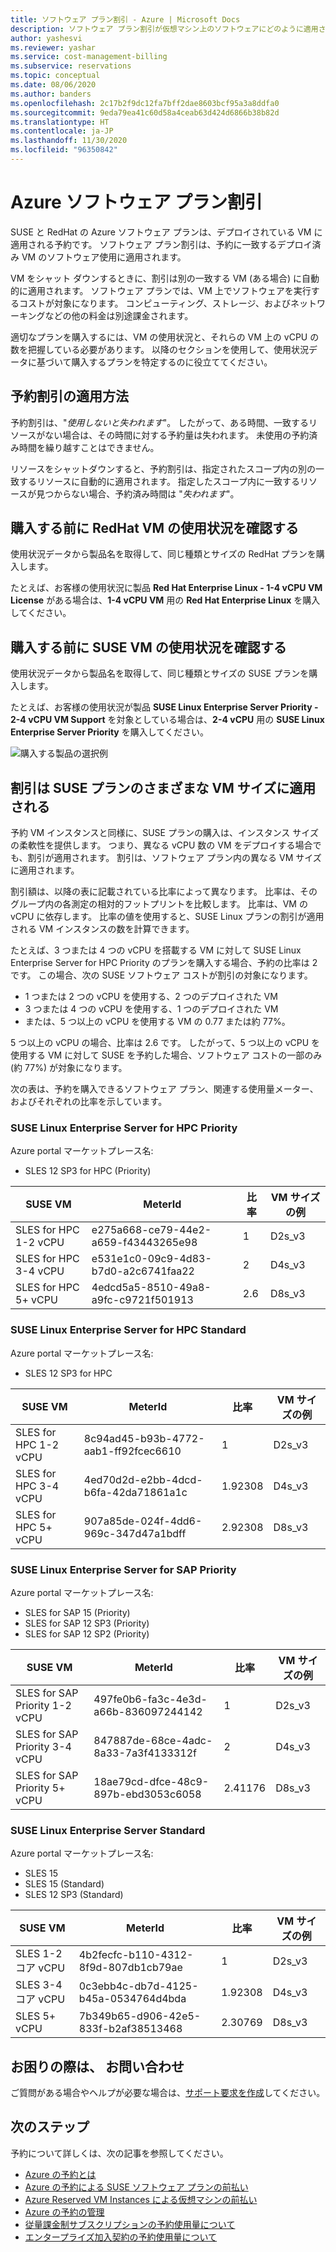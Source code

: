 ```yaml
---
title: ソフトウェア プラン割引 - Azure | Microsoft Docs
description: ソフトウェア プラン割引が仮想マシン上のソフトウェアにどのように適用されるかについて説明します。
author: yashesvi
ms.reviewer: yashar
ms.service: cost-management-billing
ms.subservice: reservations
ms.topic: conceptual
ms.date: 08/06/2020
ms.author: banders
ms.openlocfilehash: 2c17b2f9dc12fa7bff2dae8603bcf95a3a8ddfa0
ms.sourcegitcommit: 9eda79ea41c60d58a4ceab63d424d6866b38b82d
ms.translationtype: HT
ms.contentlocale: ja-JP
ms.lasthandoff: 11/30/2020
ms.locfileid: "96350842"
---
```

# <a name="azure-software-plan-discount"></a>Azure ソフトウェア プラン割引

SUSE と RedHat の Azure ソフトウェア プランは、デプロイされている VM に適用される予約です。 ソフトウェア プラン割引は、予約に一致するデプロイ済み VM のソフトウェア使用に適用されます。

VM をシャット ダウンするときに、割引は別の一致する VM (ある場合) に自動的に適用されます。 ソフトウェア プランでは、VM 上でソフトウェアを実行するコストが対象になります。 コンピューティング、ストレージ、およびネットワーキングなどの他の料金は別途課金されます。

適切なプランを購入するには、VM の使用状況と、それらの VM 上の vCPU の数を把握している必要があります。 以降のセクションを使用して、使用状況データに基づいて購入するプランを特定するのに役立ててください。

## <a name="how-reservation-discount-is-applied"></a>予約割引の適用方法

予約割引は、"*使用しないと失われます*"。 したがって、ある時間、一致するリソースがない場合は、その時間に対する予約量は失われます。 未使用の予約済み時間を繰り越すことはできません。

リソースをシャットダウンすると、予約割引は、指定されたスコープ内の別の一致するリソースに自動的に適用されます。 指定したスコープ内に一致するリソースが見つからない場合、予約済み時間は "*失われます*"。

## <a name="review-redhat-vm-usage-before-you-buy"></a>購入する前に RedHat VM の使用状況を確認する

使用状況データから製品名を取得して、同じ種類とサイズの RedHat プランを購入します。

たとえば、お客様の使用状況に製品 **Red Hat Enterprise Linux - 1-4 vCPU VM License** がある場合は、**1-4 vCPU VM** 用の **Red Hat Enterprise Linux** を購入してください。

<!--ADD RHEL SCREENSHOT -->

## <a name="review-suse-vm-usage-before-you-buy"></a>購入する前に SUSE VM の使用状況を確認する

使用状況データから製品名を取得して、同じ種類とサイズの SUSE プランを購入します。

たとえば、お客様の使用状況が製品 **SUSE Linux Enterprise Server Priority - 2-4 vCPU VM Support** を対象としている場合は、**2-4 vCPU** 用の **SUSE Linux Enterprise Server Priority** を購入してください。

![購入する製品の選択例](./media/understand-suse-reservation-charges/select-suse-linux-enterprise-server-priority-2-4-vcpu.png)

## <a name="discount-applies-to-different-vm-sizes-for-suse-plans"></a>割引は SUSE プランのさまざまな VM サイズに適用される

予約 VM インスタンスと同様に、SUSE プランの購入は、インスタンス サイズの柔軟性を提供します。 つまり、異なる vCPU 数の VM をデプロイする場合でも、割引が適用されます。 割引は、ソフトウェア プラン内の異なる VM サイズに適用されます。

割引額は、以降の表に記載されている比率によって異なります。 比率は、そのグループ内の各測定の相対的フットプリントを比較します。 比率は、VM の vCPU に依存します。 比率の値を使用すると、SUSE Linux プランの割引が適用される VM インスタンスの数を計算できます。

たとえば、3 つまたは 4 つの vCPU を搭載する VM に対して SUSE Linux Enterprise Server for HPC Priority のプランを購入する場合、予約の比率は 2 です。 この場合、次の SUSE ソフトウェア コストが割引の対象になります。

- 1 つまたは 2 つの vCPU を使用する、2 つのデプロイされた VM
- 3 つまたは 4 つの vCPU を使用する、1 つのデプロイされた VM
- または、5 つ以上の vCPU を使用する VM の 0.77 または約 77%。

5 つ以上の vCPU の場合、比率は 2.6 です。 したがって、5 つ以上の vCPU を使用する VM に対して SUSE を予約した場合、ソフトウェア コストの一部のみ (約 77%) が対象になります。

次の表は、予約を購入できるソフトウェア プラン、関連する使用量メーター、およびそれぞれの比率を示しています。

### <a name="suse-linux-enterprise-server-for-hpc-priority"></a>SUSE Linux Enterprise Server for HPC Priority

Azure portal マーケットプレース名:

- SLES 12 SP3 for HPC (Priority)

|SUSE VM | MeterId| 比率| VM サイズの例|
| -------| ------------------------| --- |--- |
|SLES for HPC 1-2 vCPU|e275a668-ce79-44e2-a659-f43443265e98|1|D2s_v3|
|SLES for HPC 3-4 vCPU|e531e1c0-09c9-4d83-b7d0-a2c6741faa22|2|D4s_v3|
|SLES for HPC 5+ vCPU|4edcd5a5-8510-49a8-a9fc-c9721f501913|2.6|D8s_v3|

### <a name="suse-linux-enterprise-server-for-hpc-standard"></a>SUSE Linux Enterprise Server for HPC Standard

Azure portal マーケットプレース名:

- SLES 12 SP3 for HPC

|SUSE VM | MeterId | 比率|VM サイズの例|
| ------- | --- | ------------------------| --- |
|SLES for HPC 1-2 vCPU |8c94ad45-b93b-4772-aab1-ff92fcec6610|1|D2s_v3|
|SLES for HPC 3-4 vCPU|4ed70d2d-e2bb-4dcd-b6fa-42da71861a1c|1.92308|D4s_v3|
|SLES for HPC 5+ vCPU |907a85de-024f-4dd6-969c-347d47a1bdff|2.92308|D8s_v3|

### <a name="suse-linux-enterprise-server-for-sap-priority"></a>SUSE Linux Enterprise Server for SAP Priority

Azure portal マーケットプレース名:

- SLES for SAP 15 (Priority)
- SLES for SAP 12 SP3 (Priority)
- SLES for SAP 12 SP2 (Priority)

|SUSE VM | MeterId | 比率|VM サイズの例|
| ------- |------------------------| --- | --- |
|SLES for SAP Priority 1-2 vCPU|497fe0b6-fa3c-4e3d-a66b-836097244142|1|D2s_v3|
|SLES for SAP Priority 3-4 vCPU |847887de-68ce-4adc-8a33-7a3f4133312f|2|D4s_v3|
|SLES for SAP Priority 5+ vCPU |18ae79cd-dfce-48c9-897b-ebd3053c6058|2.41176|D8s_v3|

### <a name="suse-linux-enterprise-server-standard"></a>SUSE Linux Enterprise Server Standard

Azure portal マーケットプレース名:

- SLES 15
- SLES 15 (Standard)
- SLES 12 SP3 (Standard)

|SUSE VM | MeterId | 比率|VM サイズの例|
| ------- |------------------------| --- |--- |
|SLES 1-2 コア vCPU |4b2fecfc-b110-4312-8f9d-807db1cb79ae|1|D2s_v3|
|SLES 3-4 コア vCPU |0c3ebb4c-db7d-4125-b45a-0534764d4bda|1.92308|D4s_v3|
|SLES 5+ vCPU |7b349b65-d906-42e5-833f-b2af38513468|2.30769| D8s_v3|

## <a name="need-help-contact-us"></a>お困りの際は、 お問い合わせ

ご質問がある場合やヘルプが必要な場合は、[サポート要求を作成](https://go.microsoft.com/fwlink/?linkid=2083458)してください。

## <a name="next-steps"></a>次のステップ

予約について詳しくは、次の記事を参照してください。

- [Azure の予約とは](save-compute-costs-reservations.md)
- [Azure の予約による SUSE ソフトウェア プランの前払い](../../virtual-machines/linux/prepay-suse-software-charges.md)
- [Azure Reserved VM Instances による仮想マシンの前払い](../../virtual-machines/prepay-reserved-vm-instances.md)
- [Azure の予約の管理](manage-reserved-vm-instance.md)
- [従量課金制サブスクリプションの予約使用量について](understand-reserved-instance-usage.md)
- [エンタープライズ加入契約の予約使用量について](understand-reserved-instance-usage-ea.md)